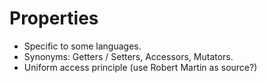 # Properties
- Specific to some languages.
- Synonyms: Getters / Setters, Accessors, Mutators.
- Uniform access principle (use Robert Martin as source?)

